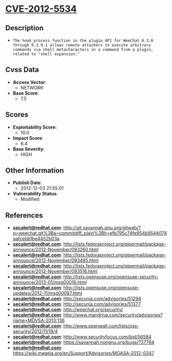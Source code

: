 
# [CVE-2012-5534](http://git.savannah.gnu.org/gitweb/?p=weechat.git%3Ba=commitdiff_plain%3Bh=efb795c74fe954b9544074aafcebb1be4452b03a)

## Description

- `The hook_process function in the plugin API for WeeChat 0.3.0 through 0.3.9.1 allows remote attackers to execute arbitrary commands via shell metacharacters in a command from a plugin, related to "shell expansion."`

## Cvss Data

- **Access Vector**:
  - NETWORK
- **Base Score**:
  - 7.5

## Scores

- **Exploitability Score**:
  - 10.0
- **Impact Score**:
  - 6.4
- **Base Severity**:
  - HIGH

## Other Information

- **Publish Date**:
  - 2012-12-03 21:55:01
- **Vulnerability Status**:
  - Modified

## References

- **secalert@redhat.com**: http://git.savannah.gnu.org/gitweb/?p=weechat.git%3Ba=commitdiff_plain%3Bh=efb795c74fe954b9544074aafcebb1be4452b03a
- **secalert@redhat.com**: http://lists.fedoraproject.org/pipermail/package-announce/2012-November/093260.html
- **secalert@redhat.com**: http://lists.fedoraproject.org/pipermail/package-announce/2012-November/093495.html
- **secalert@redhat.com**: http://lists.fedoraproject.org/pipermail/package-announce/2012-November/093516.html
- **secalert@redhat.com**: http://lists.opensuse.org/opensuse-security-announce/2013-01/msg00018.html
- **secalert@redhat.com**: http://lists.opensuse.org/opensuse-updates/2012-11/msg00087.html
- **secalert@redhat.com**: http://secunia.com/advisories/51294
- **secalert@redhat.com**: http://secunia.com/advisories/51377
- **secalert@redhat.com**: http://weechat.org/security/
- **secalert@redhat.com**: http://www.mandriva.com/security/advisories?name=MDVSA-2013:136
- **secalert@redhat.com**: http://www.openwall.com/lists/oss-security/2012/11/19/4
- **secalert@redhat.com**: http://www.securityfocus.com/bid/56584
- **secalert@redhat.com**: https://savannah.nongnu.org/bugs/?37764
- **secalert@redhat.com**: https://wiki.mageia.org/en/Support/Advisories/MGASA-2012-0347
